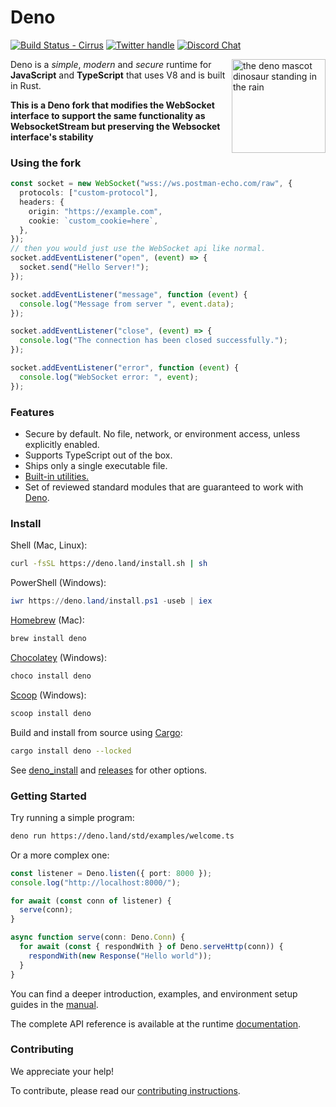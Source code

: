 # Deno

[![Build Status - Cirrus][]][build status] [![Twitter handle][]][twitter badge]
[![Discord Chat](https://img.shields.io/discord/684898665143206084?logo=discord&style=social)](https://discord.gg/deno)

<img align="right" src="https://deno.land/logo.svg" height="150px" alt="the deno mascot dinosaur standing in the rain">

Deno is a _simple_, _modern_ and _secure_ runtime for **JavaScript** and
**TypeScript** that uses V8 and is built in Rust.

**This is a Deno fork that modifies the WebSocket interface to support the same functionality as WebsocketStream but preserving the Websocket interface's stability**

### Using the fork

```ts
const socket = new WebSocket("wss://ws.postman-echo.com/raw", {
  protocols: ["custom-protocol"],
  headers: {
    origin: "https://example.com",
    cookie: `custom_cookie=here`,
  },
});
// then you would just use the WebSocket api like normal.
socket.addEventListener("open", (event) => {
  socket.send("Hello Server!");
});

socket.addEventListener("message", function (event) {
  console.log("Message from server ", event.data);
});

socket.addEventListener("close", (event) => {
  console.log("The connection has been closed successfully.");
});

socket.addEventListener("error", function (event) {
  console.log("WebSocket error: ", event);
});
```

### Features

- Secure by default. No file, network, or environment access, unless explicitly
  enabled.
- Supports TypeScript out of the box.
- Ships only a single executable file.
- [Built-in utilities.](https://deno.land/manual/tools#built-in-tooling)
- Set of reviewed standard modules that are guaranteed to work with
  [Deno](https://deno.land/std/).

### Install

Shell (Mac, Linux):

```sh
curl -fsSL https://deno.land/install.sh | sh
```

PowerShell (Windows):

```powershell
iwr https://deno.land/install.ps1 -useb | iex
```

[Homebrew](https://formulae.brew.sh/formula/deno) (Mac):

```sh
brew install deno
```

[Chocolatey](https://chocolatey.org/packages/deno) (Windows):

```powershell
choco install deno
```

[Scoop](https://scoop.sh/) (Windows):

```powershell
scoop install deno
```

Build and install from source using [Cargo](https://crates.io/crates/deno):

```sh
cargo install deno --locked
```

See
[deno_install](https://github.com/denoland/deno_install/blob/master/README.md)
and [releases](https://github.com/denoland/deno/releases) for other options.

### Getting Started

Try running a simple program:

```sh
deno run https://deno.land/std/examples/welcome.ts
```

Or a more complex one:

```ts
const listener = Deno.listen({ port: 8000 });
console.log("http://localhost:8000/");

for await (const conn of listener) {
  serve(conn);
}

async function serve(conn: Deno.Conn) {
  for await (const { respondWith } of Deno.serveHttp(conn)) {
    respondWith(new Response("Hello world"));
  }
}
```

You can find a deeper introduction, examples, and environment setup guides in
the [manual](https://deno.land/manual).

The complete API reference is available at the runtime
[documentation](https://doc.deno.land).

### Contributing

We appreciate your help!

To contribute, please read our
[contributing instructions](https://deno.land/manual/contributing).

[build status - cirrus]: https://github.com/denoland/deno/workflows/ci/badge.svg?branch=main&event=push
[build status]: https://github.com/denoland/deno/actions
[twitter badge]: https://twitter.com/intent/follow?screen_name=deno_land
[twitter handle]: https://img.shields.io/twitter/follow/deno_land.svg?style=social&label=Follow
